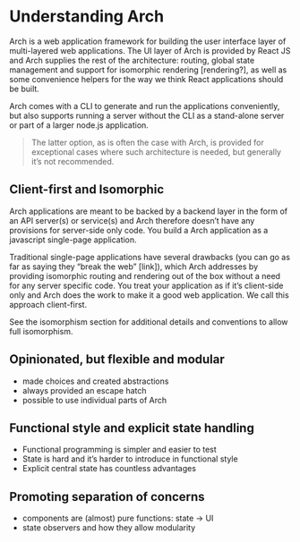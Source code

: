 # Understanding Arch

Arch is a web application framework for building the user interface layer of multi-layered web applications. The UI layer of Arch is provided by React JS and Arch supplies the rest of the architecture: routing, global state management and support for isomorphic rendering [rendering?], as well as some convenience helpers for the way we think React applications should be built.

Arch comes with a CLI to generate and run the applications conveniently, but also supports running a server without the CLI as a stand-alone server or part of a larger node.js application.

> The latter option, as is often the case with Arch, is provided for exceptional cases where such architecture is needed, but generally it’s not recommended.

## Client-first and Isomorphic

Arch applications are meant to be backed by a backend layer in the form of an API server(s) or service(s) and Arch therefore doesn’t have any provisions for server-side only code. You build a Arch application as a javascript single-page application.

Traditional single-page applications have several drawbacks (you can go as far as saying they “break the web” [link]), which Arch addresses by providing isomorphic routing and rendering out of the box without a need for any server specific code. You treat your application as if it’s client-side only and Arch does the work to make it a good web application. We call this approach client-first.

See the isomorphism section for additional details and conventions to allow full isomorphism.

## Opinionated, but flexible and modular

* made choices and created abstractions
* always provided an escape hatch
* possible to use individual parts of Arch

## Functional style and explicit state handling

* Functional programming is simpler and easier to test
* State is hard and it’s harder to introduce in functional style
* Explicit central state has countless advantages

## Promoting separation of concerns

* components are (almost) pure functions: state -> UI
* state observers and how they allow modularity
